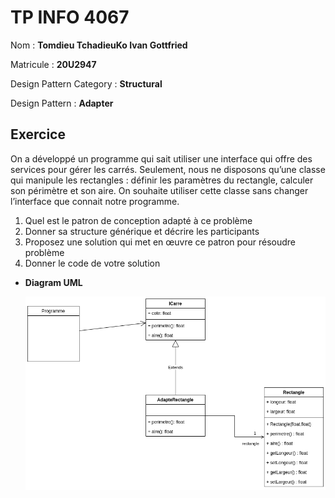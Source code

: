 # TP INFO 4067

Nom : **Tomdieu TchadieuKo Ivan Gottfried**

Matricule : **20U2947**

Design Pattern Category : **Structural**

Design Pattern : **Adapter**

## Exercice

On a développé un programme qui sait utiliser une interface qui offre des
services pour gérer les carrés.
Seulement, nous ne disposons qu’une classe qui manipule les rectangles :
définir les paramètres du rectangle, calculer son périmètre et son aire.
On souhaite utiliser cette classe sans changer l’interface que connait notre
programme.

1. Quel est le patron de conception adapté à ce problème
2. Donner sa structure générique et décrire les participants
3. Proposez une solution qui met en œuvre ce patron pour résoudre
problème
4. Donner le code de votre solution

- **Diagram UML**

    ![Image Du Diagram UML](./diagram.png "UML Class Diagram")
